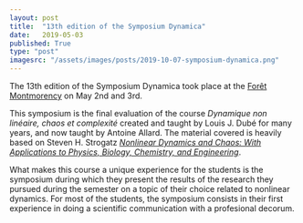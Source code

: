 ```yaml
---
layout: post
title:  "13th edition of the Symposium Dynamica"
date:   2019-05-03
published: True
type: "post"
imagesrc: "/assets/images/posts/2019-10-07-symposium-dynamica.png"
---
```


The 13th edition of the Symposium Dynamica took place at the [Forêt Montmorency](https://www.foretmontmorency.ca/en/) on May 2nd and 3rd.

This symposium is the final evaluation of the course _Dynamique non linéaire, chaos et complexité_ created and taught by Louis J. Dubé for many years, and now taught by Antoine Allard. The material covered is heavily based on Steven H. Strogatz [_Nonlinear Dynamics and Chaos: With Applications to Physics, Biology, Chemistry, and Engineering_](http://www.stevenstrogatz.com/books/nonlinear-dynamics-and-chaos-with-applications-to-physics-biology-chemistry-and-engineering).

What makes this course a unique experience for the students is the symposium during which they present the results of the research they pursued during the semester on a topic of their choice related to nonlinear dynamics. For most of the students, the symposium consists in their first experience in doing a scientific communication with a profesional decorum.
